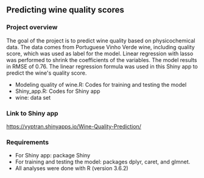## Predicting wine quality scores
### Project  overview
The goal of the project is to predict wine quality based on physicochemical data. The data comes from Portuguese Vinho Verde wine, including quality score, which was used as label for the model. Linear regression with lasso was performed to  shrink the coefficients of the variables. The model results in RMSE of 0.76. The linear regression formula was used in this Shiny app to predict the wine's quality score.
* Modeling quality of wine.R: Codes for training and testing the model
* Shiny_app.R: Codes for Shiny app
* wine: data set

### Link to Shiny app
https://vyptran.shinyapps.io/Wine-Quality-Prediction/
### Requirements
* For Shiny app: package Shiny
* For  training and testing the model: packages dplyr, caret, and glmnet.
* All analyses were done with R (version 3.6.2)

